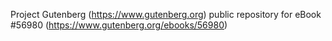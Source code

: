 Project Gutenberg (https://www.gutenberg.org) public repository for
eBook #56980 (https://www.gutenberg.org/ebooks/56980)
